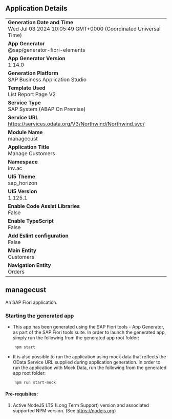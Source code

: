 ## Application Details
|               |
| ------------- |
|**Generation Date and Time**<br>Wed Jul 03 2024 10:05:49 GMT+0000 (Coordinated Universal Time)|
|**App Generator**<br>@sap/generator-fiori-elements|
|**App Generator Version**<br>1.14.0|
|**Generation Platform**<br>SAP Business Application Studio|
|**Template Used**<br>List Report Page V2|
|**Service Type**<br>SAP System (ABAP On Premise)|
|**Service URL**<br>https://services.odata.org/V3/Northwind/Northwind.svc/
|**Module Name**<br>managecust|
|**Application Title**<br>Manage Customers|
|**Namespace**<br>inv.ac|
|**UI5 Theme**<br>sap_horizon|
|**UI5 Version**<br>1.125.1|
|**Enable Code Assist Libraries**<br>False|
|**Enable TypeScript**<br>False|
|**Add Eslint configuration**<br>False|
|**Main Entity**<br>Customers|
|**Navigation Entity**<br>Orders|

## managecust

An SAP Fiori application.

### Starting the generated app

-   This app has been generated using the SAP Fiori tools - App Generator, as part of the SAP Fiori tools suite.  In order to launch the generated app, simply run the following from the generated app root folder:

```
    npm start
```

- It is also possible to run the application using mock data that reflects the OData Service URL supplied during application generation.  In order to run the application with Mock Data, run the following from the generated app root folder:

```
    npm run start-mock
```

#### Pre-requisites:

1. Active NodeJS LTS (Long Term Support) version and associated supported NPM version.  (See https://nodejs.org)


